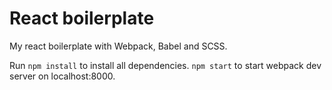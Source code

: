 # React boilerplate
My react boilerplate with Webpack, Babel and  SCSS.

Run `npm install` to install all dependencies.
`npm start` to start webpack dev server on localhost:8000.
